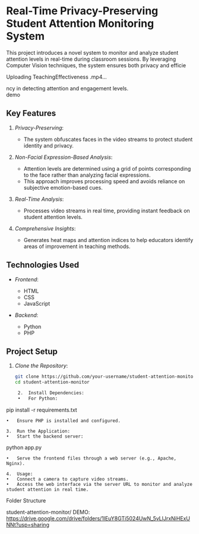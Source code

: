 # Real-Time Privacy-Preserving Student Attention Monitoring System  

This project introduces a novel system to monitor and analyze student attention levels in real-time during classroom sessions. By leveraging Computer Vision techniques, the system ensures both privacy and efficie

Uploading TeachingEffectiveness  .mp4…

ncy in detecting attention and engagement levels.  
demo 
## Key Features  

1. *Privacy-Preserving*:  
   - The system obfuscates faces in the video streams to protect student identity and privacy.  

2. *Non-Facial Expression-Based Analysis*:  
   - Attention levels are determined using a grid of points corresponding to the face rather than analyzing facial expressions.  
   - This approach improves processing speed and avoids reliance on subjective emotion-based cues.  

3. *Real-Time Analysis*:  
   - Processes video streams in real time, providing instant feedback on student attention levels.  

4. *Comprehensive Insights*:  
   - Generates heat maps and attention indices to help educators identify areas of improvement in teaching methods.  

## Technologies Used  

- *Frontend*:  
  - HTML  
  - CSS  
  - JavaScript  

- *Backend*:  
  - Python  
  - PHP  

## Project Setup  

1. *Clone the Repository*:  
   ```bash  
   git clone https://github.com/your-username/student-attention-monitor.git  
   cd student-attention-monitor  

	2.	Install Dependencies:
	•	For Python:

pip install -r requirements.txt  


	•	Ensure PHP is installed and configured.

	3.	Run the Application:
	•	Start the backend server:

python app.py  


	•	Serve the frontend files through a web server (e.g., Apache, Nginx).

	4.	Usage:
	•	Connect a camera to capture video streams.
	•	Access the web interface via the server URL to monitor and analyze student attention in real time.

Folder Structure

student-attention-monitor/
DEMO:
https://drive.google.com/drive/folders/1lEuY8GTi5024UwN_5vLlJrxNiHExUNNt?usp=sharing
